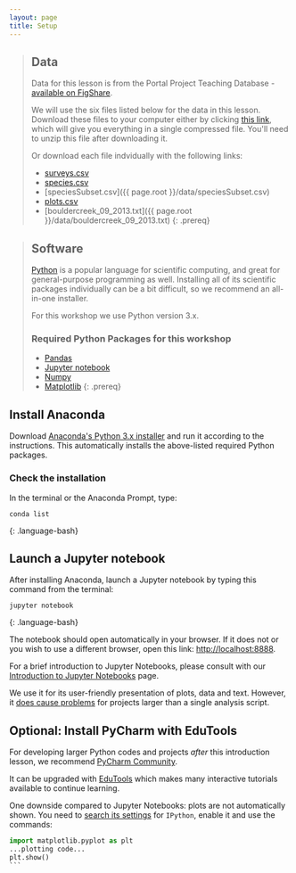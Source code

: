 ```yaml
---
layout: page
title: Setup
---
```


> ## Data
> Data for this lesson is from the Portal Project Teaching Database -
> [available on FigShare](https://figshare.com/articles/Portal_Project_Teaching_Database/1314459).
>
> We will use the six files listed below for the data in this lesson.
> Download these files to your computer either by clicking
> [this link](https://github.com/weecology/portal-teachingdb/archive/master.zip),
> which will give you everything in a single compressed file.
> You'll need to unzip this file after downloading it.
>
> Or download each file indvidually with the following links:
>
> - [surveys.csv](https://ndownloader.figshare.com/files/10717177)
> - [species.csv](https://ndownloader.figshare.com/files/3299483)
> - [speciesSubset.csv]({{ page.root }}/data/speciesSubset.csv)
> - [plots.csv](https://ndownloader.figshare.com/files/3299474)
> - [bouldercreek_09_2013.txt]({{ page.root }}/data/bouldercreek_09_2013.txt)
{: .prereq}



> ## Software
> [Python](http://python.org) is a popular language for
> scientific computing, and great for general-purpose programming as
> well.  Installing all of its scientific packages individually can be
> a bit difficult, so we recommend an all-in-one installer.
>
> For this workshop we use Python version 3.x.
>
> ### Required Python Packages for this workshop
>
> * [Pandas](http://pandas.pydata.org/)
> * [Jupyter notebook](http://jupyter.org/)
> * [Numpy](http://www.numpy.org/)
> * [Matplotlib](http://matplotlib.org/)
{: .prereq}

## Install Anaconda

Download [Anaconda's Python 3.x installer](https://www.anaconda.com/distribution/#download-section)
and run it according to the instructions.
This automatically installs the above-listed required Python packages.

### Check the installation

In the terminal or the Anaconda Prompt, type:

~~~
conda list
~~~
{: .language-bash}

## Launch a Jupyter notebook

After installing Anaconda,
launch a Jupyter notebook by typing this command from the terminal:

~~~
jupyter notebook
~~~
{: .language-bash}

The notebook should open automatically in your browser. If it does not or you
wish to use a different browser, open this link: <http://localhost:8888>.

For a brief introduction to Jupyter Notebooks, please consult with our
[Introduction to Jupyter Notebooks](https://datacarpentry.org/python-ecology-lesson/jupyter_notebooks/) page.

We use it for its user-friendly presentation of plots, data and text.
However, it [does cause problems](https://twitter.com/joelgrus/status/1044318416012750850)
for projects larger than a single analysis script.

## Optional: Install PyCharm with EduTools

For developing larger Python codes and projects _after_ this introduction lesson,
we recommend [PyCharm Community](https://www.jetbrains.com/pycharm/download/).

It can be upgraded with [EduTools](https://www.jetbrains.com/help/education/install-edutools-plugin.html?section=PyCharm)
which makes many interactive tutorials available to continue learning.

One downside compared to Jupyter Notebooks: plots are not automatically shown.
You need to [search its settings](https://www.jetbrains.com/help/pycharm/interactive-console.html)
for `IPython`, enable it and use the commands:

````python
import matplotlib.pyplot as plt
...plotting code...
plt.show()
```
